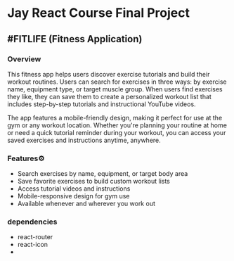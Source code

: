 # Jay React Course Final Project
## #FITLIFE (Fitness Application)

### Overview
This fitness app helps users discover exercise tutorials and build their workout routines. Users can search for exercises in three ways: by exercise name, equipment type, or target muscle group. When users find exercises they like, they can save them to create a personalized workout list that includes step-by-step tutorials and instructional YouTube videos.

The app features a mobile-friendly design, making it perfect for use at the gym or any workout location. Whether you're planning your routine at home or need a quick tutorial reminder during your workout, you can access your saved exercises and instructions anytime, anywhere. 


### Features⚙️
- Search exercises by name, equipment, or target body area
- Save favorite exercises to build custom workout lists
- Access tutorial videos and instructions
- Mobile-responsive design for gym use
- Available whenever and wherever you work out

### dependencies
- react-router
- react-icon
- 